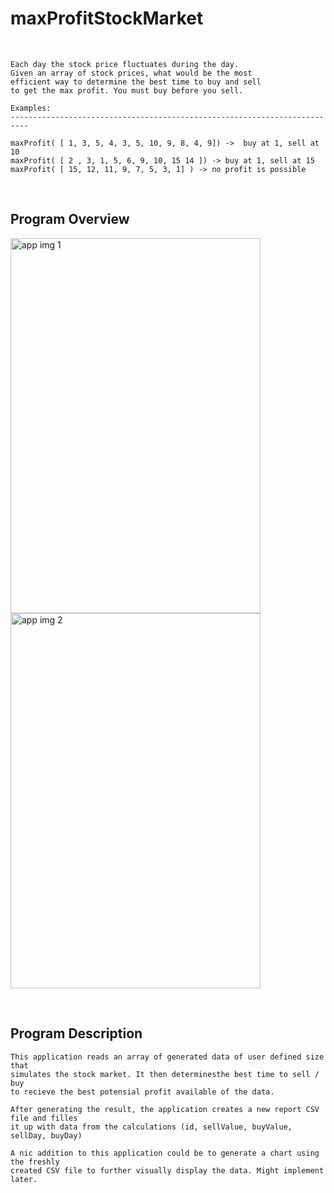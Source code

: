 # maxProfitStockMarket
<br>

```
Each day the stock price fluctuates during the day.
Given an array of stock prices, what would be the most
efficient way to determine the best time to buy and sell
to get the max profit. You must buy before you sell.

Examples:
--------------------------------------------------------------------------

maxProfit( [ 1, 3, 5, 4, 3, 5, 10, 9, 8, 4, 9]) ->  buy at 1, sell at 10
maxProfit( [ 2 , 3, 1, 5, 6, 9, 10, 15 14 ]) -> buy at 1, sell at 15
maxProfit( [ 15, 12, 11, 9, 7, 5, 3, 1] ) -> no profit is possible
```
<br>

## Program Overview
<p float="left">
  <img src="https://github.com/sanderhelleso/maxProfitStockMarket/blob/master/maxProfit/screenshots/maxProfit1.jpg" alt="app img 1" width=400 height=600 />
  <img src="https://github.com/sanderhelleso/maxProfitStockMarket/blob/master/maxProfit/screenshots/maxProfit2.jpg" alt="app img 2" width=400 height=600 />
</p>
<br>

## Program Description
```
This application reads an array of generated data of user defined size that 
simulates the stock market. It then determinesthe best time to sell / buy 
to recieve the best potensial profit available of the data.

After generating the result, the application creates a new report CSV file and filles
it up with data from the calculations (id, sellValue, buyValue, sellDay, buyDay)

A nic addition to this application could be to generate a chart using the freshly
created CSV file to further visually display the data. Might implement later.
```
